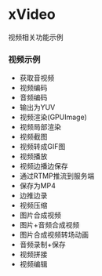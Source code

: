# xVideo
视频相关功能示例

### 视频示例

* 获取音视频
* 视频编码
* 音频编码
* 输出为YUV
* 视频渲染(GPUImage)
* 视频局部渲染
* 视频截图
* 视频转成GIF图
* 视频播放
* 视频边播边保存
* 通过RTMP推流到服务端
* 保存为MP4
* 边推边录
* 视频压缩
* 图片合成视频
* 图片+音频合成视频
* 图片合成视频转场动画
* 音频录制+保存
* 视频拼接
* 视频编辑
